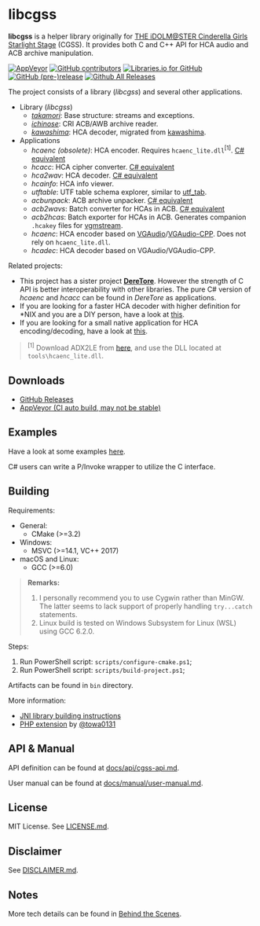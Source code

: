# libcgss

**libcgss** is a helper library originally for [THE iDOLM@STER Cinderella Girls Starlight Stage](http://cinderella.idolmaster.jp/sl-stage/)
(CGSS). It provides both C and C++ API for HCA audio and ACB archive manipulation.

[![AppVeyor](https://img.shields.io/appveyor/ci/hozuki/libcgss.svg)](https://ci.appveyor.com/project/hozuki/libcgss)
[![GitHub contributors](https://img.shields.io/github/contributors/hozuki/libcgss.svg)](https://github.com/hozuki/libcgss/graphs/contributors)
[![Libraries.io for GitHub](https://img.shields.io/librariesio/github/hozuki/libcgss.svg)](https://github.com/hozuki/libcgss)
[![GitHub (pre-)release](https://img.shields.io/github/release/hozuki/libcgss/all.svg)](https://github.com/hozuki/libcgss/releases)
[![Github All Releases](https://img.shields.io/github/downloads/hozuki/libcgss/total.svg)](https://github.com/hozuki/libcgss/releases)

The project consists of a library (*libcgss*) and several other applications.

- Library (*libcgss*)
  - [*takamori*](http://www.project-imas.com/wiki/Aiko_Takamori): Base structure: streams and exceptions.
  - [*ichinose*](http://www.project-imas.com/wiki/Shiki_Ichinose): CRI ACB/AWB archive reader.
  - [*kawashima*](http://www.project-imas.com/wiki/Mizuki_Kawashima): HCA decoder, migrated from [kawashima](https://github.com/hozuki/kawashima).
- Applications
  - *hcaenc (obsolete)*: HCA encoder. Requires `hcaenc_lite.dll`<sup>\[1\]</sup>. [C# equivalent](https://github.com/OpenCGSS/DereTore/tree/master/Apps/Hcaenc)
  - *hcacc*: HCA cipher converter. [C# equivalent](https://github.com/OpenCGSS/DereTore/tree/master/Apps/Hcacc)
  - *hca2wav*: HCA decoder. [C# equivalent](https://github.com/OpenCGSS/DereTore/tree/master/Apps/Hca2Wav)
  - *hcainfo*: HCA info viewer.
  - *utftable*: UTF table schema explorer, similar to [utf_tab](https://github.com/hcs64/vgm_ripping/tree/master/multi/utf_tab).
  - *acbunpack*: ACB archive unpacker. [C# equivalent](https://github.com/OpenCGSS/DereTore/tree/master/Apps/AcbUnzip)
  - *acb2wavs*: Batch converter for HCAs in ACB. [C# equivalent](https://github.com/OpenCGSS/DereTore/tree/master/Apps/Acb2Wavs)
  - *acb2hcas*: Batch exporter for HCAs in ACB. Generates companion `.hcakey` files for [vgmstream](https://github.com/losnoco/vgmstream).
  - *hcaenc*: HCA encoder based on [VGAudio](https://github.com/Thealexbarney/VGAudio)/[VGAudio-CPP](https://github.com/hozuki/vgaudio-cpp). Does not rely on `hcaenc_lite.dll`.
  - *hcadec*: HCA decoder based on VGAudio/VGAudio-CPP.


Related projects:

- This project has a sister project [**DereTore**](https://github.com/OpenCGSS/DereTore).
However the strength of C API is better interoperability with other libraries.
The pure C# version of *hcaenc* and *hcacc* can be found in *DereTore* as applications.
- If you are looking for a faster HCA decoder with higher definition for \*NIX and you are a DIY person, have a look at
[this](https://github.com/Ishotihadus/hca).
- If you are looking for a small native application for HCA encoding/decoding, have a look at
[this](https://github.com/hozuki/vgaudio-cpp).

> <sup>\[1\]</sup> Download ADX2LE from [here](http://www.adx2le.com/download/index.html), and use
the DLL located at `tools\hcaenc_lite.dll`.

## Downloads

- [GitHub Releases](https://github.com/hozuki/libcgss/releases)
- [AppVeyor (CI auto build, may not be stable)](https://ci.appveyor.com/project/hozuki/libcgss)

## Examples

Have a look at some examples [here](docs/examples.md).

C# users can write a P/Invoke wrapper to utilize the C interface.

## Building

Requirements:

- General:
  - CMake (>=3.2)
- Windows:
  - MSVC (>=14.1, VC++ 2017)
- macOS and Linux:
  - GCC (>=6.0)

> **Remarks:**
>
> 1. I personally recommend you to use Cygwin rather than MinGW. The latter seems to lack
> support of properly handling `try...catch` statements.
> 2. Linux build is tested on Windows Subsystem for Linux (WSL) using GCC 6.2.0.

Steps:

1. Run PowerShell script: `scripts/configure-cmake.ps1`;
2. Run PowerShell script: `scripts/build-project.ps1`;

Artifacts can be found in `bin` directory.

More information:

- [JNI library building instructions](docs/jni-build-instructions.md)
- [PHP extension](https://github.com/towa0131/php-cgss) by [@towa0131](https://github.com/towa0131)

## API & Manual

API definition can be found at [docs/api/cgss-api.md](docs/api/cgss-api.md).

User manual can be found at [docs/manual/user-manual.md](docs/manual/user-manual.md).

## License

MIT License. See [LICENSE.md](LICENSE.md).

## Disclaimer

See [DISCLAIMER.md](DISCLAIMER.md).

## Notes

More tech details can be found in [Behind the Scenes](docs/behind-the-scenes.md).
